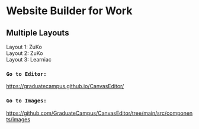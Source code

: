 # Website Builder for Work

## Multiple Layouts

Layout 1: ZuKo<br>
Layout 2: ZuKo<br>
Layout 3: Learniac<br>

### `Go to Editor:`
https://graduatecampus.github.io/CanvasEditor/

### `Go to Images:`
https://github.com/GraduateCampus/CanvasEditor/tree/main/src/components/images
